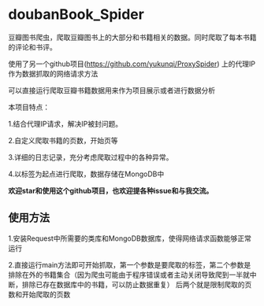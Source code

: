 # doubanBook_Spider

豆瓣图书爬虫，爬取豆瓣图书上的大部分和书籍相关的数据。同时爬取了每本书籍的评论和书评。

使用了另一个github项目(https://github.com/yukunqi/ProxySpider)
上的代理IP作为数据抓取的网络请求方法

可以直接运行爬取豆瓣书籍数据用来作为项目展示或者进行数据分析

本项目特点：

1.结合代理IP请求，解决IP被封问题。

2.自定义爬取书籍的页数，开始页等

3.详细的日志记录，充分考虑爬取过程中的各种异常。

4.以标签为起点进行爬取，数据存储在MongoDB中

**欢迎star和使用这个github项目，也欢迎提各种issue和与我交流。**

## 使用方法
1.安装Request中所需要的类库和MongoDB数据库，使得网络请求函数能够正常运行

2.直接运行main方法即可开始抓取，第一个参数是要爬取的标签，第二个参数是排除在外的书籍集合（因为爬虫可能由于程序错误或者主动关闭导致爬到一半就中断，排除已存在数据库中的书籍，可以防止数据重复）
后两个就是限制爬取的页数和开始爬取的页数
![]()



